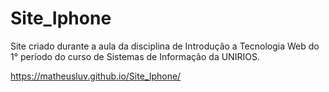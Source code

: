 # Site_Iphone
Site criado durante a aula da disciplina de Introdução a Tecnologia Web do 1° período do curso de Sistemas de Informação da UNIRIOS.

https://matheusluv.github.io/Site_Iphone/
